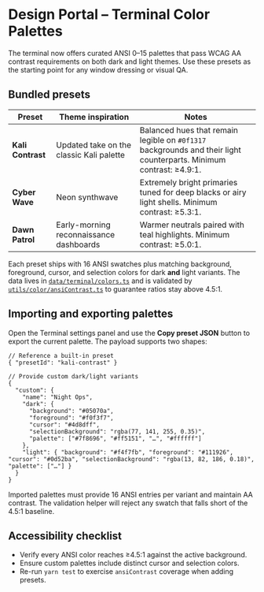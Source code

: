 # Design Portal – Terminal Color Palettes

The terminal now offers curated ANSI 0–15 palettes that pass WCAG AA contrast
requirements on both dark and light themes. Use these presets as the starting
point for any window dressing or visual QA.

## Bundled presets

| Preset | Theme inspiration | Notes |
| --- | --- | --- |
| **Kali Contrast** | Updated take on the classic Kali palette | Balanced hues that remain legible on `#0f1317` backgrounds and their light counterparts. Minimum contrast: ≥4.9:1.
| **Cyber Wave** | Neon synthwave | Extremely bright primaries tuned for deep blacks or airy light shells. Minimum contrast: ≥5.3:1.
| **Dawn Patrol** | Early-morning reconnaissance dashboards | Warmer neutrals paired with teal highlights. Minimum contrast: ≥5.0:1.

Each preset ships with 16 ANSI swatches plus matching background, foreground,
cursor, and selection colors for dark **and** light variants. The data lives in
[`data/terminal/colors.ts`](../data/terminal/colors.ts) and is validated by
[`utils/color/ansiContrast.ts`](../utils/color/ansiContrast.ts) to guarantee
ratios stay above 4.5:1.

## Importing and exporting palettes

Open the Terminal settings panel and use the **Copy preset JSON** button to
export the current palette. The payload supports two shapes:

```jsonc
// Reference a built-in preset
{ "presetId": "kali-contrast" }

// Provide custom dark/light variants
{
  "custom": {
    "name": "Night Ops",
    "dark": {
      "background": "#05070a",
      "foreground": "#f0f3f7",
      "cursor": "#4d8dff",
      "selectionBackground": "rgba(77, 141, 255, 0.35)",
      "palette": ["#7f8696", "#ff5151", "…", "#ffffff"]
    },
    "light": { "background": "#f4f7fb", "foreground": "#111926", "cursor": "#0d52ba", "selectionBackground": "rgba(13, 82, 186, 0.18)", "palette": ["…"] }
  }
}
```

Imported palettes must provide 16 ANSI entries per variant and maintain AA
contrast. The validation helper will reject any swatch that falls short of the
4.5:1 baseline.

## Accessibility checklist

- Verify every ANSI color reaches ≥4.5:1 against the active background.
- Ensure custom palettes include distinct cursor and selection colors.
- Re-run `yarn test` to exercise `ansiContrast` coverage when adding presets.
